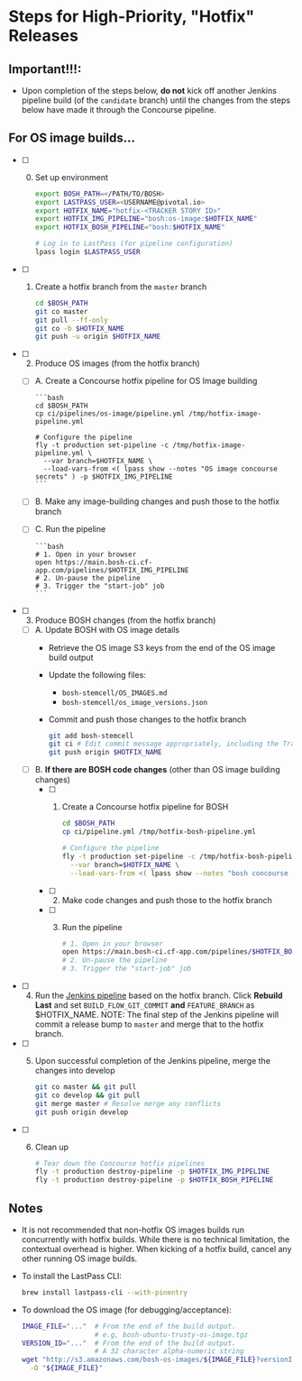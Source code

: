 # Steps for High-Priority, "Hotfix" Releases

## Important!!!:

- Upon completion of the steps below, **do not** kick off another Jenkins pipeline build (of the `candidate` branch)
  until the changes from the steps below have made it through the Concourse pipeline.

## For OS image builds...

- [ ] 0. Set up environment

      ```bash
      export BOSH_PATH=</PATH/TO/BOSH>
      export LASTPASS_USER=<USERNAME@pivotal.io>
      export HOTFIX_NAME="hotfix-<TRACKER STORY ID>"
      export HOTFIX_IMG_PIPELINE="bosh:os-image:$HOTFIX_NAME"
      export HOTFIX_BOSH_PIPELINE="bosh:$HOTFIX_NAME"

      # Log in to LastPass (for pipeline configuration)
      lpass login $LASTPASS_USER
      ```
- [ ] 1. Create a hotfix branch from the `master` branch

      ```bash
      cd $BOSH_PATH
      git co master
      git pull --ff-only
      git co -b $HOTFIX_NAME
      git push -u origin $HOTFIX_NAME
      ```
- [ ] 2. Produce OS images (from the hotfix branch)
  - [ ] A. Create a Concourse hotfix pipeline for OS Image building

        ```bash
        cd $BOSH_PATH
        cp ci/pipelines/os-image/pipeline.yml /tmp/hotfix-image-pipeline.yml

        # Configure the pipeline
        fly -t production set-pipeline -c /tmp/hotfix-image-pipeline.yml \
          --var branch=$HOTFIX_NAME \
          --load-vars-from <( lpass show --notes "OS image concourse secrets" ) -p $HOTFIX_IMG_PIPELINE
        ```
  - [ ] B. Make any image-building changes and push those to the hotfix branch
  - [ ] C. Run the pipeline

        ```bash
        # 1. Open in your browser
        open https://main.bosh-ci.cf-app.com/pipelines/$HOTFIX_IMG_PIPELINE
        # 2. Un-pause the pipeline
        # 3. Trigger the "start-job" job
        ```
- [ ] 3. Produce BOSH changes (from the hotfix branch)
  - [ ] A. Update BOSH with OS image details
      - Retrieve the OS image S3 keys from the end of the OS image build output
      - Update the following files:
        - `bosh-stemcell/OS_IMAGES.md`
        - `bosh-stemcell/os_image_versions.json`
      - Commit and push those changes to the hotfix branch

         ```bash
         git add bosh-stemcell
         git ci # Edit commit message appropriately, including the Tracker story ID
         git push origin $HOTFIX_NAME
         ```
  - [ ] B. **If there are BOSH code changes** (other than OS image building changes)
    - [ ] 1. Create a Concourse hotfix pipeline for BOSH

          ```bash
          cd $BOSH_PATH
          cp ci/pipeline.yml /tmp/hotfix-bosh-pipeline.yml

          # Configure the pipeline
          fly -t production set-pipeline -c /tmp/hotfix-bosh-pipeline.yml \
            --var branch=$HOTFIX_NAME \
            --load-vars-from <( lpass show --notes "bosh concourse secrets" ) -p $HOTFIX_BOSH_PIPELINE
          ```
    - [ ] 2. Make code changes and push those to the hotfix branch
    - [ ] 3. Run the pipeline

          ```bash
          # 1. Open in your browser
          open https://main.bosh-ci.cf-app.com/pipelines/$HOTFIX_BOSH_PIPELINE
          # 2. Un-pause the pipeline
          # 3. Trigger the "start-job" job
          ```
- [ ] 4. Run the [Jenkins pipeline](http://bosh-jenkins.cf-app.com:8080/job/bosh_build_flow/) based on the hotfix branch. Click **Rebuild Last** and set `BUILD_FLOW_GIT_COMMIT` **and** `FEATURE_BRANCH` as $HOTFIX_NAME.
      NOTE: The final step of the Jenkins pipeline will commit a release bump to `master` and merge that to the hotfix branch.
- [ ] 5. Upon successful completion of the Jenkins pipeline, merge the changes into develop

      ```bash
      git co master && git pull
      git co develop && git pull
      git merge master # Resolve merge any conflicts
      git push origin develop
      ```
- [ ] 6. Clean up

      ```bash
      # Tear down the Concourse hotfix pipelines
      fly -t production destroy-pipeline -p $HOTFIX_IMG_PIPELINE
      fly -t production destroy-pipeline -p $HOTFIX_BOSH_PIPELINE
      ```

## Notes

- It is not recommended that non-hotfix OS images builds run concurrently with hotfix builds. While there is no technical limitation, the contextual overhead is higher. When kicking of a hotfix build, cancel any other running OS image builds.
- To install the LastPass CLI:

  ```bash
  brew install lastpass-cli --with-pinentry
  ```
- To download the OS image (for debugging/acceptance):

  ```bash
  IMAGE_FILE="..."  # From the end of the build output.
                    # e.g, bosh-ubuntu-trusty-os-image.tgz
  VERSION_ID="..."  # From the end of the build output.
                    # A 32 character alpha-numeric string
  wget "http://s3.amazonaws.com/bosh-os-images/${IMAGE_FILE}?versionId=${VERSION_ID}" \
    -O "${IMAGE_FILE}"
  ```
